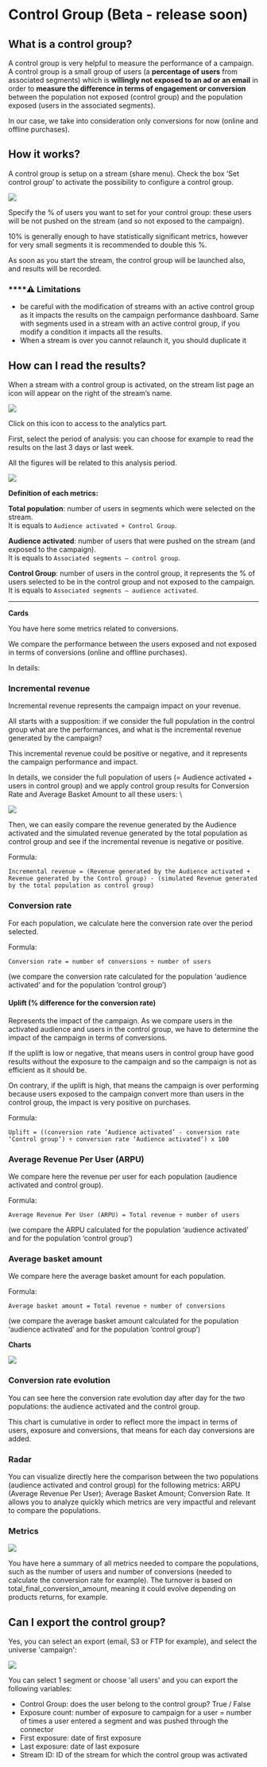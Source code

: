 # Control Group (Beta - release soon)

## What is a control group?

A control group is very helpful to measure the performance of a campaign. A control group is a small group of users (a **percentage of users** from associated segments) which is **willingly not exposed to an ad or an email** in order to **measure the difference in terms of engagement or conversion** between the population not exposed (control group) and the population exposed (users in the associated segments).

In our case, we take into consideration only conversions for now (online and offline purchases).

## How it works?

A control group is setup on a stream (share menu). Check the box ‘Set control group’ to activate the possibility to configure a control group.

![](<../../../.gitbook/assets/image (6) (1) (2).png>)

Specify the % of users you want to set for your control group: these users will be not pushed on the stream (and so not exposed to the campaign).

10% is generally enough to have statistically significant metrics, however for very small segments it is recommended to double this %.

As soon as you start the stream, the control group will be launched also, and results will be recorded.

### \*\*\*\*:warning: **Limitations**

* be careful with the modification of streams with an active control group as it impacts the results on the campaign performance dashboard. Same with segments used in a stream with an active control group, if you modify a condition it impacts all the results.
* When a stream is over you cannot relaunch it, you should duplicate it

## How can I read the results?

When a stream with a control group is activated, on the stream list page an icon will appear on the right of the stream’s name.

![](<../../../.gitbook/assets/image (4) (2) (2).png>)

Click on this icon to access to the analytics part.

First, select the period of analysis: you can choose for example to read the results on the last 3 days or last week.

All the figures will be related to this analysis period.

![](<../../../.gitbook/assets/image (2) (1) (1) (3).png>)

**Definition of each metrics:**

**Total population**: number of users in segments which were selected on the stream.\
It is equals to `Audience activated + Control Group`.

**Audience activated**: number of users that were pushed on the stream (and exposed to the campaign).\
It is equals to `Associated segments – control group`.

**Control Group**: number of users in the control group, it represents the % of users selected to be in the control group and not exposed to the campaign.\
It is equals to `Associated segments – audience activated`.

***

**Cards**

You have here some metrics related to conversions.

We compare the performance between the users exposed and not exposed in terms of conversions (online and offline purchases).

In details:

### **Incremental revenue**

Incremental revenue represents the campaign impact on your revenue.

All starts with a supposition: if we consider the full population in the control group what are the performances, and what is the incremental revenue generated by the campaign?

This incremental revenue could be positive or negative, and it represents the campaign performance and impact.

In details, we consider the full population of users (= Audience activated + users in control group) and we apply control group results for Conversion Rate and Average Basket Amount to all these users: \\

![](<../../../.gitbook/assets/image (12) (1).png>)

Then, we can easily compare the revenue generated by the Audience activated and the simulated revenue generated by the total population as control group and see if the incremental revenue is negative or positive.

Formula:

`Incremental revenue = (Revenue generated by the Audience activated + Revenue generated by the Control group) - (simulated Revenue generated by the total population as control group)`

### **Conversion rate**

For each population, we calculate here the conversion rate over the period selected.

Formula:

`Conversion rate = number of conversions ÷ number of users`

(we compare the conversion rate calculated for the population ‘audience activated’ and for the population ‘control group’)

#### **Uplift (% difference for the conversion rate)**

Represents the impact of the campaign. As we compare users in the activated audience and users in the control group, we have to determine the impact of the campaign in terms of conversions.

If the uplift is low or negative, that means users in control group have good results without the exposure to the campaign and so the campaign is not as efficient as it should be.

On contrary, if the uplift is high, that means the campaign is over performing because users exposed to the campaign convert more than users in the control group, the impact is very positive on purchases.

Formula:

`Uplift = ((conversion rate ‘Audience activated’ - conversion rate ‘Control group’) ÷ conversion rate ‘Audience activated’) x 100`

### **Average Revenue Per User (ARPU)**

We compare here the revenue per user for each population (audience activated and control group).

Formula:

`Average Revenue Per User (ARPU) = Total revenue ÷ number of users`

(we compare the ARPU calculated for the population ‘audience activated’ and for the population ‘control group’)

### **Average basket amount**

We compare here the average basket amount for each population.

Formula:

`Average basket amount = Total revenue ÷ number of conversions`

(we compare the average basket amount calculated for the population ‘audience activated’ and for the population ‘control group’)

**Charts**

![](<../../../.gitbook/assets/image (5) (1) (2) (1).png>)

### Conversion rate evolution

You can see here the conversion rate evolution day after day for the two populations: the audience activated and the control group.

This chart is cumulative in order to reflect more the impact in terms of users, exposure and conversions, that means for each day conversions are added.

### Radar

You can visualize directly here the comparison between the two populations (audience activated and control group) for the following metrics: ARPU (Average Revenue Per User); Average Basket Amount; Conversion Rate. It allows you to analyze quickly which metrics are very impactful and relevant to compare the populations.

### **Metrics**

![](<../../../.gitbook/assets/image (7) (1) (1).png>)

You have here a summary of all metrics needed to compare the populations, such as the number of users and number of conversions (needed to calculate the conversion rate for example). The turnover is based on total\_final\_conversion\_amount, meaning it could evolve depending on products returns, for example.

## Can I export the control group?

Yes, you can select an export (email, S3 or FTP for example), and select the universe 'campaign':

![](<../../../.gitbook/assets/image (13) (1).png>)

You can select 1 segment or choose 'all users' and you can export the following variables:

* Control Group: does the user belong to the control group? True / False
* Exposure count: number of exposure to campaign for a user = number of times a user entered a segment and was pushed through the connector
* First exposure: date of first exposure
* Last exposure: date of last exposure
* Stream ID: ID of the stream for which the control group was activated
